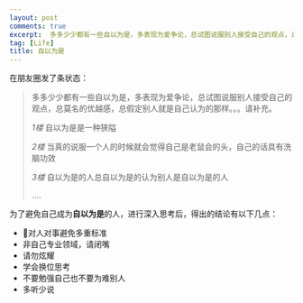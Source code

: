 ```yaml
---
layout: post
comments: true
excerpt:  多多少少都有一些自以为是，多表现为爱争论，总试图说服别人接受自己的观点，总莫名的优越感，总假定别人就是自己认为的那样。
tag: [Life]
title: 自以为是
---
```


在朋友圈发了条状态：

> 多多少少都有一些自以为是，多表现为爱争论，总试图说服别人接受自己的观点，总莫名的优越感，总假定别人就是自己认为的那样。。。请补充。
> 
> *1楼* 自以为是是一种狭隘
> 
> *2楼* 当真的说服一个人的时候就会觉得自己是老鼠会的头，自己的话具有洗脑功效
> 
> *3楼* 自以为是的人总自以为是的认为别人是自以为是的人
> 
> ….

为了避免自己成为**自以为是**的人，进行深入思考后，得出的结论有以下几点：

- 对人对事避免多重标准
- 非自己专业领域，请闭嘴
- 请勿炫耀
- 学会换位思考
- 不要勉强自己也不要为难别人
- 多听少说